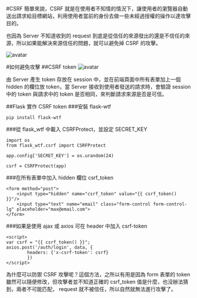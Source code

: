 #CSRF
簡單來說，CSRF 就是在使用者不知情的情況下，讓使用者的瀏覽器自動送出請求給目標網站，利用使用者當前的身份去做一些未經過授權的操作以達攻擊目的。

也因為 Server 不知道收到的 request 到底是從信任的來源發出的還是不信任的來源，所以如果能解決來源信任的問題，就可以避免掉 CSRF 的攻擊。

![avatar](https://miro.medium.com/max/1400/0*1dWDiri9HzeU19-e.)

#如何避免攻擊
##CSRF token
![avatar](https://www.maxlist.xyz/wp-content/uploads/2020/05/Flask_CSRF%E9%98%B2%E8%AD%B7.png)

由 Server 產生 token 存放在 session 中，並在前端頁面中所有表單加上一個 hidden 的欄位放 token，當 Server 接收到使用者發送的請求時，會驗證 session 中的 token 與請求中的 token 是否相同，來判斷請求來源是否是可信。


##Flask 實作 CSRF token
###安裝 flask-wtf
```
pip install flask-wtf
```
###從 flask_wtf 中載入 CSRFProtect，並設定 SECRET_KEY
```angular2html
import os
from flask_wtf.csrf import CSRFProtect

app.config['SECRET_KEY'] = os.urandom(24)

csrf = CSRFProtect(app)
```
###在所有表單中加入 hidden 欄位 csrf_token
```angular2html
<form method="post">
    <input type="hidden" name="csrf_token" value="{{ csrf_token() }}"/>
    <input type="text" name="email" class="form-control form-control-lg" placeholder="max@email.com">
</form>
```
###如果是使用 ajax 或 axios 可在 header 中加入 csrf-token
```angular2html
<script>
var csrf = "{{ csrf_token() }}";
axios.post('/auth/login', data, {
        headers: {'x-csrf-token': csrf}
        })
</script>
```

為什麼可以防禦 CSRF 攻擊呢？這個方法，之所以有用是因為 form 表單的 token 雖然可以隨便修改，但攻擊者並不知道正確的 csrf_token 值是什麼，也沒辦法猜到，兩者不可能匹配， request 就不被信任，所以自然就無法進行攻擊了。




